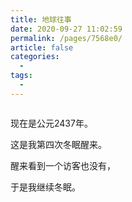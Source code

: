 ```yaml
---
title: 地球往事
date: 2020-09-27 11:02:59
permalink: /pages/7568e0/
article: false
categories:
  - 
tags:
  - 
---
```


<img :src="$withBase('/images/poster08.jpeg')" width="auto"/>

现在是公元2437年。

这是我第四次冬眠醒来。

醒来看到一个访客也没有，

于是我继续冬眠。